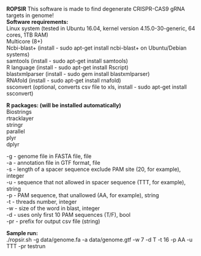 **ROPSIR**
This software is made to find degenerate CRISPR-CAS9 gRNA targets in genome! <br/>
**Software requirements:** <br/>
Linux system (tested in Ubuntu 16.04, kernel version 4.15.0-30-generic, 64 cores, 1TB RAM) <br/>
Multicore (8+) <br/>
Ncbi-blast+ (install - sudo apt-get install ncbi-blast+ on Ubuntu/Debian systems) <br/>
samtools (install - sudo apt-get install samtools) <br/>
R language (install - sudo apt-get install Rscript) <br/>
blastxmlparser (install - sudo gem install blastxmlparser) <br/>
RNAfold (install - sudo apt-get install rnafold) <br/>
ssconvert (optional, converts csv file to xls, install - sudo apt-get install ssconvert) <br/>

**R packages: (will be installed automatically)** <br/>
Biostrings <br/>
rtracklayer <br/>
stringr <br/>
parallel <br/>
plyr <br/>
dplyr <br/>

-g - genome file in FASTA file, file <br/>
-a - annotation file in GTF format, file <br/>
-s - length of a spacer sequence exclude PAM site (20, for example), integer <br/>
-u - sequence that not allowed in spacer sequence (TTT, for example), string <br/>
-p - PAM sequence, that unallowed (AA, for example), string <br/>
-t - threads number, integer <br/>
-w - size of the word in blast, integer <br/>
-d - uses only first 10 PAM sequences (T/F), bool <br/>
-pr - prefix for output csv file (string) <br/>


**Sample run:** <br/>
./ropsir.sh -g data/genome.fa -a data/genome.gtf -w 7 -d T -t 16 -p AA -u TTT -pr testrun <br/>
